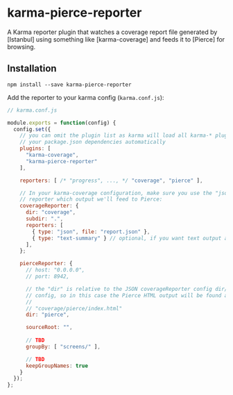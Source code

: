 # karma-pierce-reporter

A Karma reporter plugin that watches a coverage report file generated by [Istanbul] using something like [karma-coverage] and feeds it to [Pierce] for browsing.

## Installation

`npm install --save karma-pierce-reporter`

Add the reporter to your karma config (`karma.conf.js`):

```javascript
// karma.conf.js

module.exports = function(config) {
  config.set({
    // you can omit the plugin list as karma will load all karma-* plugins in
    // your package.json dependencies automatically
    plugins: [
      "karma-coverage",
      "karma-pierce-reporter"
    ],

    reporters: [ /* "progress", ..., */ "coverage", "pierce" ],

    // In your karma-coverage configuration, make sure you use the "json" 
    // reporter which output we'll feed to Pierce:
    coverageReporter: {
      dir: "coverage",
      subdir: ".",
      reporters: [
        { type: "json", file: "report.json" },
        { type: "text-summary" } // optional, if you want text output as well
      ],
    };

    pierceReporter: {
      // host: "0.0.0.0",
      // port: 8942,

      // the "dir" is relative to the JSON coverageReporter config dir/subdir
      // config, so in this case the Pierce HTML output will be found at:
      // 
      // "coverage/pierce/index.html"
      dir: "pierce",

      sourceRoot: "",
      
      // TBD
      groupBy: [ "screens/" ],

      // TBD
      keepGroupNames: true
    }
  });
};
```